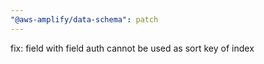 ```yaml
---
"@aws-amplify/data-schema": patch
---
```


fix: field with field auth cannot be used as sort key of index
